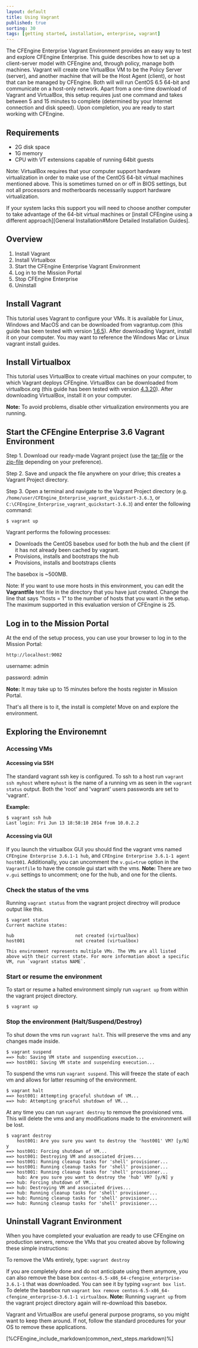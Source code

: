 ```yaml
---
layout: default
title: Using Vagrant
published: true
sorting: 30
tags: [getting started, installation, enterprise, vagrant]
---
```


The CFEngine Enterprise Vagrant Environment provides an easy way to test and
explore CFEngine Enterprise. This guide describes how to set up a client-server
model with CFEngine and, through policy, manage both machines. Vagrant will
create one VirtualBox VM to be the Policy Server (server), and another machine
that will be the Host Agent (client), or host that can be managed by CFEngine.
Both will will run CentOS 6.5 64-bit and communicate on a host-only network.
Apart from a one-time download of Vagrant and VirtualBox, this setup requires
just one command and takes between 5 and 15 minutes to complete (determined by
your Internet connection and disk speed). Upon completion, you are ready to
start working with CFEngine.

## Requirements
* 2G disk space
* 1G memory
* CPU with VT extensions capable of running 64bit guests

Note: VirtualBox requires that your computer support hardware virtualization
in order to make use of the CentOS 64-bit virtual machines mentioned above.
This is sometimes turned on or off in BIOS settings, but not all processors
and motherboards necessarily support hardware virtualization.

If your system lacks this support you will need to choose another computer to
take advantage of the 64-bit virtual machines or [install CFEngine using a
different approach][General Installation#More Detailed Installation Guides].

## Overview

1. Install Vagrant
2. Install Virtualbox
3. Start the CFEngine Enterprise Vagrant Environment
4. Log in to the Mission Portal
5. Stop CFEngine Enterprise
5. Uninstall

## Install Vagrant

This tutorial uses Vagrant to configure your VMs. It is available for Linux,
Windows and MacOS and can be downloaded from vagrantup.com (this guide has been
tested with version [1.6.5](http://www.vagrantup.com/download-archive/v1.6.5.html)). After
downloading Vagrant, install it on your computer. You may want to reference the
Windows Mac or Linux vagrant install guides.

## Install Virtualbox

This tutorial uses VirtualBox to create virtual machines on your computer, to
which Vagrant deploys CFEngine. VirtualBox can be downloaded from
virtualbox.org (this guide has been tested with version
[4.3.20](http://download.virtualbox.org/virtualbox/4.3.20/)). After
downloading VirtualBox, install it on your computer.

**Note:** To avoid problems, disable other virtualization environments you are
running.

## Start the CFEngine Enterprise 3.6 Vagrant Environment

Step 1. Download our ready-made Vagrant project (use the
[tar-file](http://cfengine.vagrant-baseboxes.s3.amazonaws.com/enterprise-getting-started/CFEngine_Enterprise_vagrant_quickstart-3.6.4.tar.gz)
or the
[zip-file](http://cfengine.vagrant-baseboxes.s3.amazonaws.com/enterprise-getting-started/CFEngine_Enterprise_vagrant_quickstart-3.6.4.zip)
depending on your preference).

Step 2. Save and unpack the file anywhere on your drive; this
creates a Vagrant Project directory.

Step 3. Open a terminal and navigate to the Vagrant Project directory (e.g.
`/home/user/CFEngine_Enterprise_vagrant_quickstart-3.6.3`, or `C:\CFEngine_Enterprise_vagrant_quickstart-3.6.3`) and enter the following command:

```console
$ vagrant up
```

Vagrant performs the following processes:

* Downloads the CentOS basebox used for both the hub and the client (if it has
  not already been cached by vagrant.
* Provisions, installs and bootstraps the hub
* Provisions, installs and bootstraps clients

The basebox is ~500MB.

Note: If you want to use more hosts in this environment, you can
  edit the **Vagrantfile** text file in the directory that you have just created.
  Change the line that says "hosts = 1" to the number of hosts that you want in
  the setup. The maximum supported in this evaluation version of CFEngine is 25.

## Log in to the Mission Portal

At the end of the setup process, you can use your browser to log in to the
Mission Portal:

`http://localhost:9002`

username: admin

password: admin

**Note:** It may take up to 15 minutes before the hosts register in Mission
Portal.

That's all there is to it, the install is complete! Move on and explore the environment.
## Exploring the Environemnt

### Accessing VMs

#### Accessing via SSH

The standard vagrant ssh key is configured. To ssh to a host run `vagrant ssh
myhost` where `myhost` is the name of a running vm as seen in the `vagrant
status` output. Both the 'root' and 'vagrant' users passwords are set to
'vagrant'.

**Example:**

```console
$ vagrant ssh hub
Last login: Fri Jun 13 18:58:10 2014 from 10.0.2.2
```

#### Accessing via GUI

If you launch the virtualbox GUI you should find the vagrant vms named
`CFEngine Enterprise 3.6.1-1 hub`, and `CFEngine Enterprise 3.6.1-1 agent host001`. Additionally, you can uncomment the `v.gui=true`
option in the `Vagrantfile` to have the console gui start with the vms.
**Note:** There are two `v.gui` settings to uncomment; one for the hub, and one
for the clients.

### Check the status of the vms

Running `vagrant status` from the vagrant project directroy will produce
output like this.

```console
$ vagrant status
Current machine states:

hub                       not created (virtualbox)
host001                   not created (virtualbox)

This environment represents multiple VMs. The VMs are all listed
above with their current state. For more information about a specific
VM, run `vagrant status NAME`.
```

### Start or resume the environment

To start or resume a halted environment simply run `vagrant up` from within the
vagrant project directory.

```console
$ vagrant up
```

### Stop the environment (Halt/Suspend/Destroy)

To shut down the vms run `vagrant halt`. This will preserve the vms and any
changes made inside.

```console
$ vagrant suspend
==> hub: Saving VM state and suspending execution...
==> host001: Saving VM state and suspending execution...
```

To suspend the vms run `vagrant suspend`. This will freeze the state of each vm
and allows for latter resuming of the environment.

```console
$ vagrant halt
==> host001: Attempting graceful shutdown of VM...
==> hub: Attempting graceful shutdown of VM...
```

At any time you can run `vagrant destroy` to remove the provisioned vms. This will
delete the vms and any modifications made to the environment will be lost.

```console
$ vagrant destroy
    host001: Are you sure you want to destroy the 'host001' VM? [y/N] y
==> host001: Forcing shutdown of VM...
==> host001: Destroying VM and associated drives...
==> host001: Running cleanup tasks for 'shell' provisioner...
==> host001: Running cleanup tasks for 'shell' provisioner...
==> host001: Running cleanup tasks for 'shell' provisioner...
    hub: Are you sure you want to destroy the 'hub' VM? [y/N] y
==> hub: Forcing shutdown of VM...
==> hub: Destroying VM and associated drives...
==> hub: Running cleanup tasks for 'shell' provisioner...
==> hub: Running cleanup tasks for 'shell' provisioner...
==> hub: Running cleanup tasks for 'shell' provisioner...
```

## Uninstall Vagrant Environment

When you have completed your evaluation are ready to use CFEngine on
production servers, remove the VMs that you created above by following these
simple instructions:

To remove the VMs entirely, type: `vagrant destroy`

If you are completely done and do not anticipate using them anymore, you can
also remove the base box `centos-6.5-x86_64-cfengine_enterprise-3.6.1-1` that was
downloaded. You can see it by typing `vagrant box list`. To delete the basebox
run `vagrant box remove centos-6.5-x86_64-cfengine_enterprise-3.6.1-1 virtualbox`.
**Note:** Running `vagrant up` from the vagrant project directory again will
re-download this basebox.

Vagrant and VirtualBox are useful general purpose programs, so you might want
to keep them around. If not, follow the standard procedures for your OS to
remove these applications.

[%CFEngine_include_markdown(common_next_steps.markdown)%]
